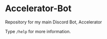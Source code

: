 # Accelerator-Bot
Repository for my main Discord Bot, Accelerator

Type `/help` for more information.
